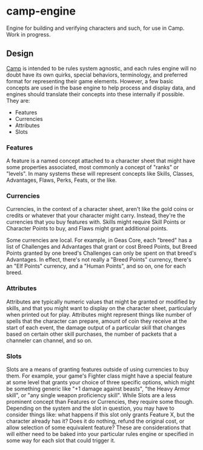 # camp-engine
Engine for building and verifying characters and such, for use in Camp. Work in progress.

## Design

[Camp](https://www.github.com/kw/camp) is intended to be rules system agnostic, and each rules engine
will no doubt have its own quirks, special behaviors, terminology, and preferred format for representing
their game elements. However, a few basic concepts are used in the base engine to help process and
display data, and engines should translate their concepts into these internally if possible. They are:

* Features
* Currencies
* Attributes
* Slots

### Features

A feature is a named concept attached to a character sheet that might have some properties associated,
most commonly a concept of "ranks" or "levels". In many systems these will represent concepts like
Skills, Classes, Advantages, Flaws, Perks, Feats, or the like.

### Currencies

Currencies, in the context of a character sheet, aren't like the gold coins or credits or whatever that
your character might carry. Instead, they're the currencies that you buy features with. Skills might
require Skill Points or Character Points to buy, and Flaws might grant additional points.

Some currencies are local. For example, in Geas Core, each "breed" has a list of Challenges and Advantages that grant or
cost Breed Points, but Breed Points granted by one breed's Challenges can only be spent on that breed's
Advantages. In effect, there's not really a "Breed Points" currency, there's an "Elf Points" currency,
and a "Human Points", and so on, one for each breed.

### Attributes

Attributes are typically numeric values that might be granted or modified by skills, and that you might want
to display on the character sheet, particularly when printed out for play. Attributes might represent things
like number of spells that the character can prepare, amount of coin they receive at the start of each event,
the damage output of a particular skill that changes based on certain other skill purchases, the number of
packets that a channeler can channel, and so on.

### Slots

Slots are a means of granting features outside of using currencies to buy them. For example, your game's
Fighter class might have a special feature at some level that grants your choice of three specific options,
which might be something generic like "+1 damage against beasts", "the Heavy Armor skill", or "any single
weapon proficiency skill". While Slots are a less prominent concept than Features or Currencies, they require
some though. Depending on the system and the slot in question, you may have to consider things like: what happens
if this slot only grants Feature X, but the character already has it? Does it do nothing, refund the original
cost, or allow selection of some equivalent feature? These are considerations that will either need to be baked
into your particular rules engine or specified in some way for each slot that could trigger it.
